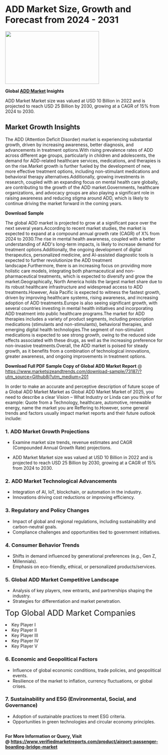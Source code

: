 <H1>ADD Market Size, Growth and Forecast from 2024 - 2031</H1><img class="aligncenter size-medium wp-image-584254" src="https://thirdeyenews.in/wp-content/uploads/2024/09/Global-Market-Research-300x168.jpeg" alt="" width="300" height="168" /><p><strong>Global&nbsp;<a href="https://www.marketsizeandtrends.com/download-sample/73187/?utm_source=Github8j?utm_medium=201">ADD Market</a> Insights</strong></p><p>ADD Market Market size was valued at USD 10 Billion in 2022 and is projected to reach USD 25 Billion by 2030, growing at a CAGR of 15% from 2024 to 2030.</p><p><h2>Market Growth Insights</h2> <p>The ADD (Attention Deficit Disorder) market is experiencing substantial growth, driven by increasing awareness, better diagnosis, and advancements in treatment options.With rising prevalence rates of ADD across different age groups, particularly in children and adolescents, the demand for ADD-related healthcare services, medications, and therapies is on the rise.Market growth is further fueled by the development of new, more effective treatment options, including non-stimulant medications and behavioral therapy alternatives.Additionally, growing investments in research, coupled with an expanding focus on mental health care globally, are contributing to the growth of the ADD market.Governments, healthcare organizations, and advocacy groups are also playing a significant role in raising awareness and reducing stigma around ADD, which is likely to continue driving the market forward in the coming years.</p> <p><strong>Download Sample</strong></p> <p>The global ADD market is projected to grow at a significant pace over the next several years.According to recent market studies, the market is expected to expand at a compound annual growth rate (CAGR) of X% from 2024 to 2030.The rise in mental health awareness, coupled with a better understanding of ADD's long-term impacts, is likely to increase demand for treatment options.Additionally, the ongoing development of digital therapeutics, personalized medicine, and AI-assisted diagnostic tools is expected to further revolutionize the ADD treatment landscape.Furthermore, there is an increasing focus on providing more holistic care models, integrating both pharmaceutical and non-pharmaceutical treatments, which is expected to diversify and grow the market.Geographically, North America holds the largest market share due to its robust healthcare infrastructure and widespread access to ADD treatments.However, Asia Pacific is expected to witness the fastest growth, driven by improving healthcare systems, rising awareness, and increasing adoption of ADD treatments.Europe is also seeing significant growth, with several countries investing in mental health initiatives and incorporating ADD treatment into public healthcare programs.The market for ADD therapies includes a variety of product segments, including prescription medications (stimulants and non-stimulants), behavioral therapies, and emerging digital health technologies.The segment of non-stimulant medications is expected to see strong growth, owing to the reduced side effects associated with these drugs, as well as the increasing preference for non-invasive treatments.Overall, the ADD market is poised for steady growth, as it benefits from a combination of technological innovations, greater awareness, and ongoing improvements in treatment options.</p> <p><span class=""><strong>Download Full PDF Sample Copy of Global ADD Market Report</strong> @ <a href="https://www.marketsizeandtrends.com/download-sample/73187/?utm_source=Github8j?utm_medium=201" target="_blank">https://www.marketsizeandtrends.com/download-sample/73187/?utm_source=Github8j?utm_medium=201</a></span></p><p>In order to make an accurate and perceptive description of future scope of a Global&nbsp;ADD Market Market as Global&nbsp;ADD Market Market of 2025, you need to describe a clear Vision &ndash; What Industry or Linda can you think of for example: Quote from a Technology, healthcare, automotive, renewable energy, name the market you are Reffering to.However, some general trends and factors usually impact market reports and their future outlook include:</p><h3>1.&nbsp;<strong>ADD Market Growth Projections</strong></h3><ul><li>Examine market size trends, revenue estimates and CAGR (Compounded Annual Growth Rate) projections.</li><li><p>ADD Market Market size was valued at USD 10 Billion in 2022 and is projected to reach USD 25 Billion by 2030, growing at a CAGR of 15% from 2024 to 2030.</p></li></ul><h3>2.&nbsp;<strong>ADD Market Technological Advancements</strong></h3><ul><li>Integration of AI, IoT, blockchain, or automation in the industry.</li><li>Innovations driving cost reductions or improving efficiency.</li></ul><h3>3.&nbsp;<strong>Regulatory and Policy Changes</strong></h3><ul><li>Impact of global and regional regulations, including sustainability and carbon-neutral goals.</li><li>Compliance challenges and opportunities tied to government initiatives.</li></ul><h3>4.&nbsp;<strong>Consumer Behavior Trends</strong></h3><ul><li>Shifts in demand influenced by generational preferences (e.g., Gen Z, Millennials).</li><li>Emphasis on eco-friendly, ethical, or personalized products/services.</li></ul><h3>5.&nbsp;<strong>Global ADD Market Competitive Landscape</strong></h3><ul><li>Analysis of key players, new entrants, and partnerships shaping the industry.</li><li>Strategies for differentiation and market penetration.</li></ul><p data-pm-slice="1 1 []"><span style="color: inherit; font-family: inherit; font-size: 25px;">Top Global ADD Market Companies</span></p><div class="" data-test-id=""><p><li>Key Player I</li><li> Key Player II</li><li> Key Player III</li><li> Key Player IV</li><li> Key Player V</li></p></div><h3>6.&nbsp;<strong>Economic and Geopolitical Factors</strong></h3><ul><li>Influence of global economic conditions, trade policies, and geopolitical events.</li><li>Resilience of the market to inflation, currency fluctuations, or global crises.</li></ul><h3>7.&nbsp;<strong>Sustainability and ESG (Environmental, Social, and Governance)</strong></h3><ul><li>Adoption of sustainable practices to meet ESG criteria.</li><li>Opportunities in green technologies and circular economy principles.</li></ul><h2><strong style="font-size: 14px;">For More Information or Query, Visit @&nbsp;</strong><a style="background-color: #ffffff; font-size: 14px;" href="https://www.marketsizeandtrends.com/report/add-market/" target="_blank">https://www.verifiedmarketreports.com/product/airport-passenger-boarding-bridge-market</a></h2>